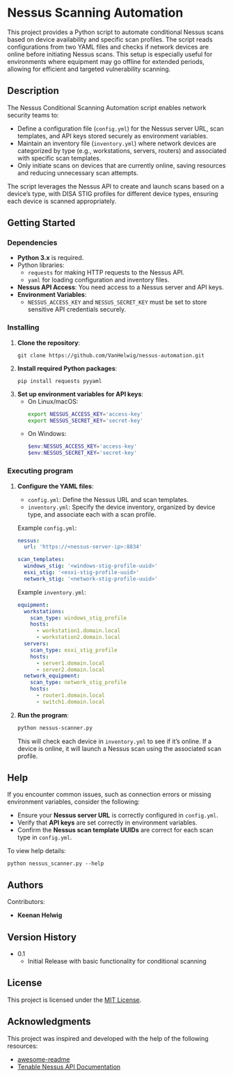# Nessus Scanning Automation

This project provides a Python script to automate conditional Nessus scans based on device availability and specific scan profiles. The script reads configurations from two YAML files and checks if network devices are online before initiating Nessus scans. This setup is especially useful for environments where equipment may go offline for extended periods, allowing for efficient and targeted vulnerability scanning.

## Description

The Nessus Conditional Scanning Automation script enables network security teams to:
- Define a configuration file (`config.yml`) for the Nessus server URL, scan templates, and API keys stored securely as environment variables.
- Maintain an inventory file (`inventory.yml`) where network devices are categorized by type (e.g., workstations, servers, routers) and associated with specific scan templates.
- Only initiate scans on devices that are currently online, saving resources and reducing unnecessary scan attempts.

The script leverages the Nessus API to create and launch scans based on a device’s type, with DISA STIG profiles for different device types, ensuring each device is scanned appropriately.

## Getting Started

### Dependencies

* **Python 3.x** is required.
* Python libraries:
  - `requests` for making HTTP requests to the Nessus API.
  - `yaml` for loading configuration and inventory files.
* **Nessus API Access**: You need access to a Nessus server and API keys.
* **Environment Variables**:
  - `NESSUS_ACCESS_KEY` and `NESSUS_SECRET_KEY` must be set to store sensitive API credentials securely.

### Installing

1. **Clone the repository**:
   ```
   git clone https://github.com/VanHelwig/nessus-automation.git
   ```
2. **Install required Python packages**:
   ```
   pip install requests pyyaml
   ```
3. **Set up environment variables for API keys**:
   - On Linux/macOS:
     ```bash
     export NESSUS_ACCESS_KEY='access-key'
     export NESSUS_SECRET_KEY='secret-key'
     ```
   - On Windows:
     ```powershell
     $env:NESSUS_ACCESS_KEY='access-key'
     $env:NESSUS_SECRET_KEY='secret-key'
     ```

### Executing program

1. **Configure the YAML files**:
   - `config.yml`: Define the Nessus URL and scan templates.
   - `inventory.yml`: Specify the device inventory, organized by device type, and associate each with a scan profile.

   Example `config.yml`:
   ```yaml
   nessus:
     url: 'https://<nessus-server-ip>:8834'

   scan_templates:
     windows_stig: '<windows-stig-profile-uuid>'
     esxi_stig: '<esxi-stig-profile-uuid>'
     network_stig: '<network-stig-profile-uuid>'
   ```

   Example `inventory.yml`:
   ```yaml
   equipment:
     workstations:
       scan_type: windows_stig_profile
       hosts:
         - workstation1.domain.local
         - workstation2.domain.local
     servers:
       scan_type: esxi_stig_profile
       hosts:
         - server1.domain.local
         - server2.domain.local
     network_equipment:
       scan_type: network_stig_profile
       hosts:
         - router1.domain.local
         - switch1.domain.local
   ```

2. **Run the program**:
   ```bash
   python nessus-scanner.py
   ```

   This will check each device in `inventory.yml` to see if it’s online. If a device is online, it will launch a Nessus scan using the associated scan profile.

## Help

If you encounter common issues, such as connection errors or missing environment variables, consider the following:

* Ensure your **Nessus server URL** is correctly configured in `config.yml`.
* Verify that **API keys** are set correctly in environment variables.
* Confirm the **Nessus scan template UUIDs** are correct for each scan type in `config.yml`.

To view help details:
```
python nessus_scanner.py --help
```

## Authors

Contributors:
- **Keenan Helwig**  
 

## Version History

* 0.1
    * Initial Release with basic functionality for conditional scanning

## License

This project is licensed under the [MIT License](LICENSE.md).

## Acknowledgments

This project was inspired and developed with the help of the following resources:
* [awesome-readme](https://github.com/matiassingers/awesome-readme)
* [Tenable Nessus API Documentation](https://docs.tenable.com/nessus/)

